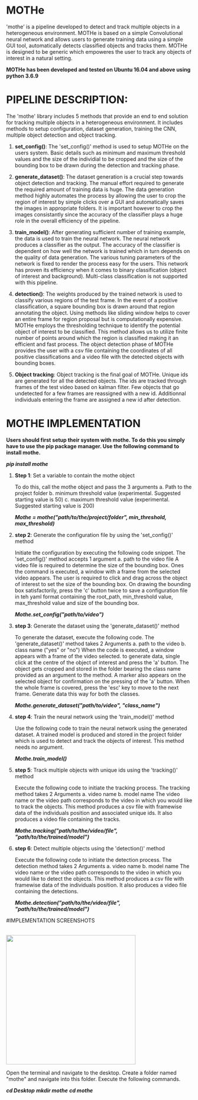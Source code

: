 # MOTHe
'mothe' is a pipeline developed to detect and track multiple objects in a heterogeneous environment. MOTHe is based on a simple
Convolutional neural network and allows users to generate training data using a simple GUI tool, automatically        detects
classified objects and tracks them. MOTHe is designed to be generic which empoweres the user to track      any
objects of interest in a natural setting.

__MOTHe has been developed and tested on Ubuntu 16.04 and above using python 3.6.9__
# PIPELINE DESCRIPTION:

The 'mothe' library includes 5 methods that provide an end to end solution for tracking multiple objects in a heterogeneous environment. It includes methods to setup configuration, dataset generation, training the CNN, multiple object detection and object tracking.

1. __set_config()__: The 'set_config()' method is used to setup MOTHe on the users system. Basic details such as minimum and maximum threshold values
   and the size of the individial to be cropped and the size of the bounding
   box to be drawn during the detection and tracking phase.  

2. __generate_dataset()__: The dataset generation is a crucial step towards object detection and tracking. The manual effort required
   to generate the required amount of training data is huge. The data generation  method highly automates the process
   by allowing the user to crop the region of interest by simple clicks over a GUI and automatically saves the images in appropriate
   folders. It is important however to crop the images consistantly since the accuracy of the classifier plays a huge role in the
   overall efficiency of the pipeline.

3. __train_model()__: After generating sufficient number of training example, the data is used to train the
   neural network. The neural network produces a classifier as the output. The accuracy of the classifier is dependent on how well
   the network is trained which in turn depends on the quality of data generation. The various tuning parameters of the network is
   fixed to render the process easy for the users. This network has proven its efficiency when it comes to binary classification
   (object of interest and background). Multi-class classification is not supported with this pipeline.

4. __detection()__: The weights produced by the trained network is used to classify various regions of the test frame. In the event
   of a positive classification, a square bounding box is drawn around that region annotating the object. Using methods like sliding
   window helps to cover an entire frame for region proposal but is computationally expensive. MOTHe employs the thresholding technique
   to identify the potential object of interest to be classified. This method allows us to utilize finite number of points around which
   the region is classified making it an efficient and fast process. The object detection phase of MOTHe provides the user with a csv
   file containing the coordinates of all positive classifications and a video file with the detected objects with bounding boxes.

5. __Object tracking__: Object tracking is the final goal of MOTHe. Unique ids are generated for all the detected objects. The ids are tracked through frames of the test video
   based on kalman filter. Few objects that go undetected for a few frames are reassigned with a new
   id. Additionnal individuals entering the frame are assigned a new id after detection.


# MOTHE IMPLEMENTATION

 __Users should first setup their system with mothe. To do this you simply have to use the pip package manager. Use the following command to install mothe.__

 **_pip install mothe_**

 1. __Step 1__: Set a variable to contain the mothe object

    To do this, call the mothe object and pass the 3 arguments
    a. Path to the project folder
    b. minimum threshold value (experimental. Suggested starting value is 50)
    c. maximum threshold value (experimental. Suggested starting value is 200)

    **_Mothe = mothe("path/to/the/project/folder", min_threshold, max_threshold)_**

 2. __step 2__: Generate the configuration file by using the 'set_config()' method

    Initiate the configuration by executing the following code snippet. The 'set_config()' method accepts 1 argument
    a. path to the video file
    A video file is required to determine the size of the bounding box. Ones the command is executed, a window with a frame from the selected video appears. The user is required to click and drag across the object of interest to set the size of the bounding box. On drawing the bounding box satisfactorily, press the 'c' button twice to save a configuration file in teh yaml format containing the root_path, min_threshold value, max_threshold value and size of the bounding box.

    **_Mothe.set_config("path/to/video")_**

 3. __step 3__: Generate the dataset using the 'generate_dataset()' method

    To generate the dataset, execute the following code. The 'generate_dataset()' method takes 2 Arguments
    a. path to the video
    b. class name ("yes" or "no")
    When the code is executed, a window appears with a frame of the video selected. to generate data, single click at the centre of the object of interest and press the 'a' button. The object gets cropped and stored in the folder bearing the class name provided as an argument to the method. A marker also appears on the selected object for confirmation on the pressing of the 'a' button. When the whole frame is covered, press the 'esc' key to move to the next frame. Generate data this way for both the classes.

    **_Mothe.generate_dataset("path/to/video", "class_name")_**

 4. __step 4__: Train the neural network using the 'train_model()' method

    Use the following code to train the neural network using the generated dataset. A trained model is produced and stored in the project folder which is used to detect and track the objects of interest. This method needs no argument.

    **_Mothe.train_model()_**

 5. __step 5__: Track multiple objects with unique ids using the 'tracking()' method

    Execute the following code to initiate the tracking process. The tracking method takes 2 Arguments
    a. video name
    b. model name
    The video name or the video path corresponds to the video in which you would like to track the objects. This method produces a csv file with framewise data of the individuals position and associated unique ids. It also produces a video file containing the tracks.

    **_Mothe.tracking("path/to/the/video/file", "path/to/the/trained/model")_**

6. __step 6__: Detect multiple objects using the 'detection()' method

   Execute the following code to initiate the detection process. The detection method takes 2 Arguments
   a. video name
   b. model name
   The video name or the video path corresponds to the video in which you would like to detect the objects. This method produces a csv file with framewise data of the individuals position. It also produces a video file containing the detections.

   **_Mothe.detection("path/to/the/video/file", "path/to/the/trained/model")_**

#IMPLEMENTATION SCREENSHOTS

<br>
<img height="350" src="https://github.com/tee-lab/mothe/blob/master/mothe_screenshots/1_create_mothe_directory.png">
<br>

Open the terminal and navigate to the desktop. Create a folder named "mothe" and navigate into this folder. Execute the following commands.

**_cd Desktop_**
**_mkdir mothe_**
**_cd mothe_**
